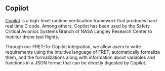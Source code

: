 ## Copilot

[Copilot](https://copilot-language.github.io/) is a high-level runtime verification framework that produces hard real time C code. Among others, Copilot has been used by the Safety Critical Avionics Systems Branch of NASA Langley Research Center to monitor drone test flights.

Through our FRET-To-Copilot integration, we allow users to write requirements using the intuitive language of FRET, automatically formalize them, and the formalizations along with information about variables and functions in a JSON format that can be directly digested by Copilot.
